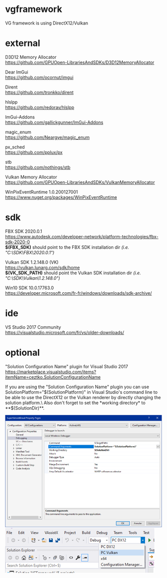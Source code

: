 # vgframework
 VG framework is using DirectX12/Vulkan
 
# external
D3D12 Memory Allocator\
https://github.com/GPUOpen-LibrariesAndSDKs/D3D12MemoryAllocator

Dear ImGui\
https://github.com/ocornut/imgui

Dirent\
https://github.com/tronkko/dirent

hlslpp\
https://github.com/redorav/hlslpp

ImGui-Addons\
https://github.com/gallickgunner/ImGui-Addons

magic_enum\
https://github.com/Neargye/magic_enum

px_sched\
https://github.com/pplux/px

stb\
https://github.com/nothings/stb

Vulkan Memory Allocator\
https://github.com/GPUOpen-LibrariesAndSDKs/VulkanMemoryAllocator

WinPixEventRuntime 1.0.200127001\
https://www.nuget.org/packages/WinPixEventRuntime

# sdk
FBX SDK 2020.0.1\
https://www.autodesk.com/developer-network/platform-technologies/fbx-sdk-2020-0  
**$(FBX_SDK)** should point to the FBX SDK installation dir *(i.e. "C:\SDK\FBX\2020.0.1")*

Vulkan SDK 1.2.148.0 (VK)\
https://vulkan.lunarg.com/sdk/home  
**$(VK_SDK_PATH)** should point the Vulkan SDK installation dir *(i.e. "C:\SDK\Vulkan\1.2.148.0")*

Win10 SDK 10.0.17763.0\
https://developer.microsoft.com/fr-fr/windows/downloads/sdk-archive/

# ide
VS Studio 2017 Community\
https://visualstudio.microsoft.com/fr/vs/older-downloads/

# optional
"Solution Configuration Name" plugin for Visual Studio 2017
https://marketplace.visualstudio.com/items?itemName=ceztko.SolutionConfigurationName

If you are using the "Solution Configuration Name" plugin you can use SolutionPlatform="$(SolutionPlatform)" in Visual Studio's command line to be able to use the DirectX12 or the Vulkan renderer by directly changing the solution platform.\
Also don't forget to set the *working directory* to **$(SolutionDir)**.

![Screenshot](doc/img/SolutionPlatformName1.png)
![Screenshot](doc/img/SolutionPlatformName2.png)
